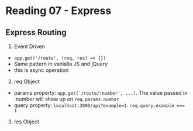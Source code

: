 # Reading 07 - Express

## Express Routing
1. Event Driven
  * `app.get('/route', (req, res) => {})`
  * Same pattern in vanialla JS and jQuery
  * this is async operation
2. req Object
  * params property: `app.get('/route/:number', ...)`. The value passed in :number will show up on `req.params.number`
  * query property: `localhost:3000/api?example=1`. `req.query.example === 1`
3. res Object
